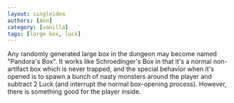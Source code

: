 ```yaml
---
layout: singleidea
authors: [Ann]
category: [vanilla]
tags: [large box, luck]
---
```

Any randomly generated large box in the dungeon may become named "Pandora's
Box". It works like Schroedinger's Box in that it's a normal non-artifact box
which is never trapped, and the special behavior when it's opened is to spawn a
bunch of nasty monsters around the player and subtract 2 Luck (and interrupt
the normal box-opening process). However, there is something good for the
player inside.
